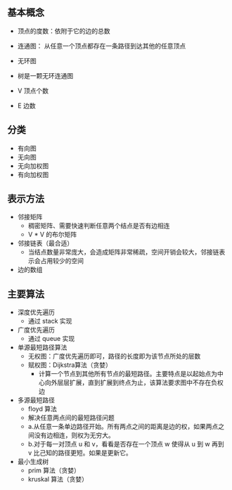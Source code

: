 
## 基本概念
* 顶点的度数：依附于它的边的总数
* 连通图： 从任意一个顶点都存在一条路径到达其他的任意顶点
* 无环图
* 树是一颗无环连通图


* V 顶点个数
* E 边数



## 分类
* 有向图
* 无向图
* 无向加权图
* 有向加权图



## 表示方法

* 邻接矩阵
    - 稠密矩阵、需要快速判断任意两个结点是否有边相连
    - V * V 的布尔矩阵
* 邻接链表（最合适）
    - 当结点数量非常庞大，会造成矩阵非常稀疏，空间开销会较大，邻接链表示会占用较少的空间
* 边的数组  



## 主要算法
* 深度优先遍历
    - 通过 stack 实现
* 广度优先遍历
    - 通过 queue 实现
* 单源最短路径算法
    - 无权图：广度优先遍历即可，路径的长度即为该节点所处的层数
    - 赋权图：Dijkstra算法（贪婪）
        - 计算一个节点到其他所有节点的最短路径。主要特点是以起始点为中心向外层层扩展，直到扩展到终点为止，该算法要求图中不存在负权边
* 多源最短路径
    - floyd 算法
    - 解决任意两点间的最短路径问题
    - a.从任意一条单边路径开始。所有两点之间的距离是边的权，如果两点之间没有边相连，则权为无穷大。 　　
    - b.对于每一对顶点 u 和 v，看看是否存在一个顶点 w 使得从 u 到 w 再到 v 比己知的路径更短。如果是更新它。    
* 最小生成树
    - prim 算法（贪婪）
    - kruskal 算法（贪婪）






